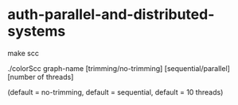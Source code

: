 # auth-parallel-and-distributed-systems

make scc

./colorScc graph-name [trimming/no-trimming] [sequential/parallel] [number of threads]

(default = no-trimming, default = sequential, default = 10 threads)